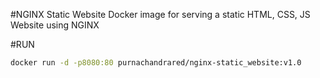 #NGINX Static Website 
Docker image for serving a static HTML, CSS, JS Website using NGINX

#RUN
``` bash 
docker run -d -p8080:80 purnachandrared/nginx-static_website:v1.0 
